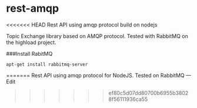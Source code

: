 # rest-amqp
<<<<<<< HEAD
Rest API using amqp protocol build on nodejs

Topic Exchange library based on AMQP protocol.
Tested with RabbitMQ on the highload project.


###Install RabitMQ

    apt-get install rabbitmq-server
=======
Rest API using amqp protocol for NodeJS. Tested on RabbitMQ — Edit
>>>>>>> ef80c5d07dd80700b6955b38028f56111936ca55
